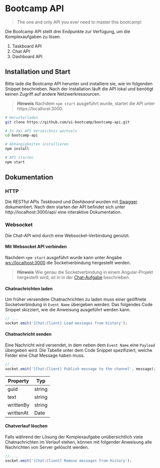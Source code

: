 # Bootcamp API

> The one and only API you ever need to master this bootcamp!

Die Bootcamp API stellt drei Endpunkte zur Verfügung, um die Komplexaufgaben zu
lösen.

1.  Taskboard API
2.  Chat API
3.  Dashboard API

## Installation und Start

Bitte lade die Bootcamp API herunter und installiere sie, wie im folgenden
Snippet beschrieben.
Nach der Installation läuft die API lokal und benötigt keinen Zugriff auf andere Netzwerkressourcen.

> **Hinweis** Nachdem `npm start` ausgeführt wurde, startet die API unter https://localhost:3000.

```bash
# Herunterladen
git clone https://github.com/ui-bootcamp/bootcamp-api.git

# In das API Verzeichnis wechseln
cd bootcamp-api

# Abhängigkeiten installieren
npm install

# API starten
npm start
```

## Dokumentation

### HTTP

Die RESTful APIs _Taskboard_ und _Dashboard_ wurden mit
[Swagger](https://swagger.io/) dokumentiert. Nach dem starten der API befindet
sich unter http://localhost:3000/api/ eine interaktive Dokumentation.

### Websocket

Die Chat-API wird durch eine Websocket-Verbindung genutzt.

#### Mit Websocket API verbinden

Nachdem `npm start` ausgeführt wurde kann unter Angabe [ws://localhost:3000](#)
die Socketverbindung hergestellt werden.

> **Hinweis** Wie genau die Socketverbindung in einem Angular-Projekt
> hergestellt wird, ist in in der [Chat-Aufgabe](https://github.com/ui-bootcamp/bootcamp-schedule/tree/master/05-chat)
> beschrieben.

#### Chatnachrichten laden

Um früher versendete Chatnachrichten zu laden muss einer geöffnete
Socketverbindung in `Event Name` übergeben werden.
Das folgendes Code Snippet skizziert, wie die Anweisung ausgeführt werden kann.

```ts
// ...
socket.emit('[Chat:Client] Load messages from history');
```

#### Chatnachricht senden

Eine Nachricht wird versendet, in dem neben dem `Event Name` eine `Payload`
übergeben wird.
Die Tabelle unter dem Code Snippet spezifiziert, welche Felder eine Chat Message
haben muss.

```ts
// ...
socket.emit('[Chat:Client] Publish message to the channel', message);
```

| Property  | Typ    |
| --------- | ------ |
| guid      | string |
| text      | string |
| writtenBy | string |
| writtenAt | Date   |

#### Chatverlauf löschen

Falls während der Lösung der Komplexaufgabe unübersichtlich viele
Chatnachrichten im Verlauf stehen, können mit folgender Anweisung alle
Nachrichten von Server gelöscht werden.

```ts
// ...
socket.emit('[Chat:Client] Remove messages from history');
```
